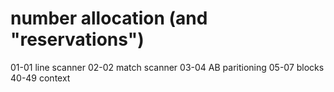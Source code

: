 # number allocation (and "reservations")

01-01 line scanner
02-02 match scanner
03-04 AB paritioning
05-07 blocks
40-49 context
